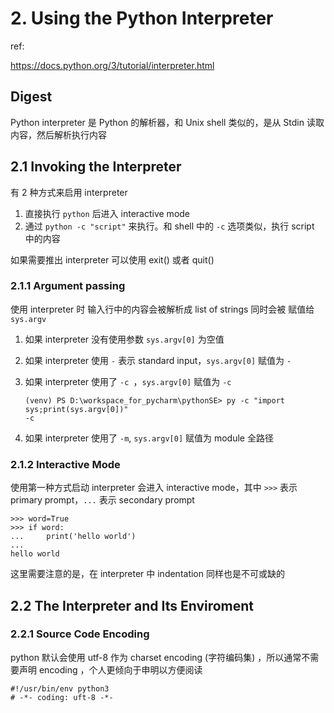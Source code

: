# 2. Using the Python Interpreter

ref:

https://docs.python.org/3/tutorial/interpreter.html

## Digest

Python interpreter 是 Python 的解析器，和 Unix shell 类似的，是从 Stdin 读取内容，然后解析执行内容

## 2.1 Invoking the Interpreter

有 2 种方式来启用 interpreter

1. 直接执行 `python` 后进入 interactive mode
2.  通过 `python -c "script"` 来执行。和 shell 中的 `-c` 选项类似，执行 script 中的内容

如果需要推出 interpreter 可以使用 exit() 或者 quit()

### 2.1.1 Argument passing

使用 interpreter 时 输入行中的内容会被解析成 list of strings 同时会被 赋值给 `sys.argv`

1. 如果 interpreter 没有使用参数 `sys.argv[0]` 为空值

2. 如果 interpreter 使用 `-` 表示 standard input，`sys.argv[0]` 赋值为 `-`

3. 如果 interpreter 使用了 `-c `，`sys.argv[0]` 赋值为 `-c`

   ```
   (venv) PS D:\workspace_for_pycharm\pythonSE> py -c "import sys;print(sys.argv[0])"
   -c
   ```

4. 如果 interpreter 使用了 `-m`, `sys.argv[0]` 赋值为 module 全路径

### 2.1.2 Interactive Mode

使用第一种方式启动 interpreter 会进入 interactive mode，其中 `>>>` 表示 primary prompt，`...` 表示 secondary prompt

```
>>> word=True
>>> if word:
...     print('hello world')
... 
hello world
```

这里需要注意的是，在 interpreter 中 indentation 同样也是不可或缺的

## 2.2 The Interpreter and Its Enviroment

### 2.2.1 Source Code Encoding

python 默认会使用 utf-8 作为 charset encoding (字符编码集) ，所以通常不需要声明 encoding ，个人更倾向于申明以方便阅读

```
#!/usr/bin/env python3
# -*- coding: uft-8 -*-
```











